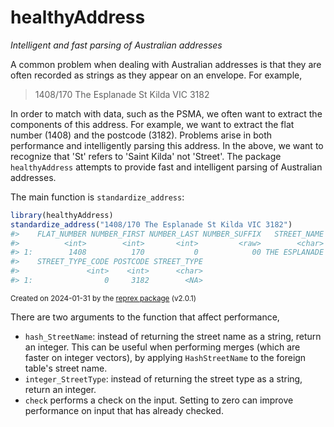 # healthyAddress

*Intelligent and fast parsing of Australian addresses*

A common problem when dealing with Australian addresses is that they are often
recorded as strings as they appear on an envelope. For example, 

> 1408/170 The Esplanade St Kilda VIC 3182

In order to match with data, such as the PSMA, we often want to extract the
components of this address. For example, we want to extract the flat number
(1408) and the postcode (3182). Problems arise in both performance and 
intelligently parsing this address. In the above, we want to recognize that 
'St' refers to 'Saint Kilda' not 'Street'. The package `healthyAddress` attempts
to provide fast and intelligent parsing of Australian addresses.

The main function is `standardize_address`:

```r
library(healthyAddress)
standardize_address("1408/170 The Esplanade St Kilda VIC 3182")
#>    FLAT_NUMBER NUMBER_FIRST NUMBER_LAST NUMBER_SUFFIX   STREET_NAME
#>          <int>        <int>       <int>         <raw>        <char>
#> 1:        1408          170           0            00 THE ESPLANADE
#>    STREET_TYPE_CODE POSTCODE STREET_TYPE
#>               <int>    <int>      <char>
#> 1:                0     3182        <NA>
```

<sup>Created on 2024-01-31 by the [reprex package](https://reprex.tidyverse.org) (v2.0.1)</sup>

There are two arguments to the function that affect performance, 

* `hash_StreetName`: instead of returning the street name as a string, return an integer. This
  can be useful when performing merges (which are faster on integer vectors), by applying
  `HashStreetName` to the foreign table's street name.
* `integer_StreetType`: instead of returning the street type as a string, return an integer. 
* `check` performs a check on the input. Setting to zero can improve performance on
  input that has already checked.
